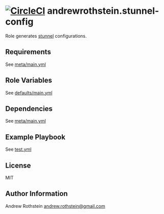 [![CircleCI](https://circleci.com/gh/andrewrothstein/ansible-stunnel-config.svg?style=svg)](https://circleci.com/gh/andrewrothstein/ansible-stunnel-config)
andrewrothstein.stunnel-config
=========

Role generates [stunnel](https://stunnel.org) configurations.

Requirements
------------

See [meta/main.yml](meta/main.yml)

Role Variables
--------------

See [defaults/main.yml](defaults/main.yml)

Dependencies
------------

See [meta/main.yml](meta/main.yml)

Example Playbook
----------------

See [test.yml](test.yml)

License
-------

MIT

Author Information
------------------

Andrew Rothstein <andrew.rothstein@gmail.com>
